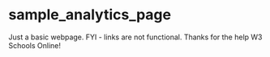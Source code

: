 # sample_analytics_page
Just a basic webpage. FYI - links are not functional. Thanks for the help W3 Schools Online! 
